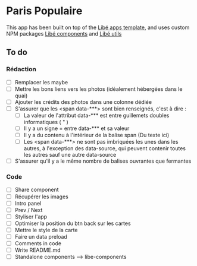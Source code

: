 # Paris Populaire

This app has been built on top of the [Libé apps template](https://github.com/libe-max/libe-apps-template), and uses custom NPM packages [Libé components](https://github.com/libe-max/libe-components) and [Libé utils](https://github.com/libe-max/libe-utils)

## To do

### Rédaction

- [ ] Remplacer les maybe
- [ ] Mettre les bons liens vers les photos (idéalement hébergées dans le quai)
- [ ] Ajouter les crédits des photos dans une colonne dédiée
- [ ] S'assurer que les <span data-***> sont bien renseignés, c'est à dire :
  - [ ] La valeur de l'attribut data-*** est entre guillemets doubles informatiques ( " )
  - [ ] Il y a un signe = entre data-*** et sa valeur
  - [ ] Il y a du contenu à l'intérieur de la balise span (<span>Du texte ici</span>)
  - [ ] Les <span data-***> ne sont pas imbriquées les unes dans les autres, à l'exception des data-source, qui peuvent contenir toutes les autres sauf une autre data-source
- [ ] S'assurer qu'il y a le même nombre de balises ouvrantes que fermantes

### Code

- [ ] Share component
- [ ] Récupérer les images
- [ ] Intro panel
- [ ] Prev / Next
- [ ] Styliser l'app
- [ ] Optimiser la position du btn back sur les cartes
- [ ] Mettre le style de la carte
- [ ] Faire un data preload
- [ ] Comments in code
- [ ] Write README.md
- [ ] Standalone components —> libe-components
